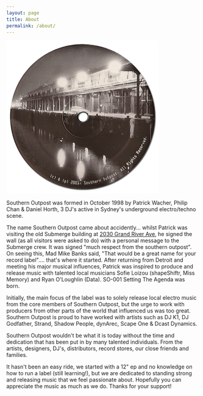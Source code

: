 ```yaml
---
layout: page
title: About
permalink: /about/
---
```


![SO-004](/images/so004_400.jpg)

Southern Outpost was formed in October 1998 by Patrick Wacher, Philip Chan & Daniel Horth, 3 DJ's active in Sydney's underground electro/techno scene. 

The name Southern Outpost came about accidently... whilst Patrick was visiting the old Submerge building at [2030 Grand River Ave](https://flic.kr/p/nAsPCU), he signed the wall (as all visitors were asked to do) with a personal message to the Submerge crew. It was signed "much respect from the southern outpost". On seeing this, Mad Mike Banks said, "That would be a great name for your record label".... that's where it started. After returning from Detroit and meeting his major musical influences, Patrick was inspired to produce and release music with talented local musicians Sofie Loizou (shapeShiftr, Miss Memory) and Ryan O'Loughlin (Data). SO-001 Setting The Agenda was born.

Initially, the main focus of the label was to solely release local electro music from the core members of Southern Outpost, but the urge to work with producers from other parts of the world that influenced us was too great. Southern Outpost is proud to have worked with artists such as DJ K1, DJ Godfather, Strand, Shadow People, dynArec, Scape One & Dcast Dynamics.

Southern Outpost wouldn't be what it is today without the time and dedication that has been put in by many talented individuals. From the artists, designers, DJ's, distributors, record stores, our close friends and families.

It hasn't been an easy ride, we started with a 12" ep and no knowledge on how to run a label (still learning!), but we are dedicated to standing strong and releasing music that we feel passionate about. Hopefully you can appreciate the music as much as we do. Thanks for your support!
